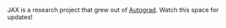 JAX is a research project that grew out of [Autograd](https://github.com/hips/autograd). Watch this space for updates!
